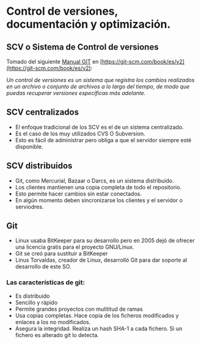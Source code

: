 # Control de versiones, documentación y optimización.



## SCV o Sistema de Control de versiones

Tomado del siguiente [Manual GIT](https://git-scm.com/book/es/v2) en [https://git-scm.com/book/es/v2](https://git-scm.com/book/es/v2):

_Un control de versiones es un sistema que registra los cambios realizados en un archivo o conjunto de archivos a lo largo del tiempo, 
de modo que puedas recuperar versiones específicas más adelante._


## SCV  centralizados

- El enfoque tradicional de los SCV es el de un sistema centralizado. 
- Es el caso de los muy utilizados CVS O Subversion. 
- Esto es fácil de administrar pero obliga a que el servidor siempre esté disponible.


## SCV  distribuidos

- Git, como Mercurial, Bazaar o Darcs, es un sistema distribuido. 
- Los clientes mantienen una copia completa de todo el repositorio.  
- Esto permite hacer cambios sin estar conectados. 
- En algún momento deben sincronizarse los clientes y el servidor o serviodres.


## Git
- Linux usaba BitKeeper para su desarrollo pero en 2005 dejó de ofrecer una licencia gratis para el proyecto GNU/Linux.
- Git se creó para sustituir a BitKeeper
- Linus Torvaldas, creador de Linux, desarrolló Git para dar soporte al desarrollo de este SO.


### Las características de git:

* Es distribuido
* Sencillo y rápido
* Permite grandes proyectos con mulititud de ramas
* Usa copias completas. Hace copia de los ficheros modificados y enlaces a los no modificados.
* Asegura la integridad. Realiza un hash SHA-1 a cada fichero. Si un fichero es alterado git lo detecta.


